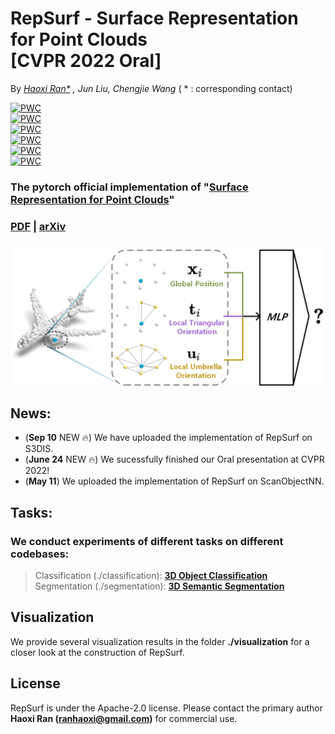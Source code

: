 # RepSurf - Surface Representation for Point Clouds <br> [CVPR 2022 Oral]

By *[Haoxi Ran\*](https://github.com/hancyran) , Jun Liu, Chengjie Wang* ( * : corresponding contact)

[![PWC](https://img.shields.io/endpoint.svg?url=https://paperswithcode.com/badge/surface-representation-for-point-clouds/3d-point-cloud-classification-on-scanobjectnn)](https://paperswithcode.com/sota/3d-point-cloud-classification-on-scanobjectnn?p=surface-representation-for-point-clouds) <br>
[![PWC](https://img.shields.io/endpoint.svg?url=https://paperswithcode.com/badge/surface-representation-for-point-clouds/3d-object-detection-on-sun-rgbd-val)](https://paperswithcode.com/sota/3d-object-detection-on-sun-rgbd-val?p=surface-representation-for-point-clouds) <br>
[![PWC](https://img.shields.io/endpoint.svg?url=https://paperswithcode.com/badge/surface-representation-for-point-clouds/3d-point-cloud-classification-on-modelnet40)](https://paperswithcode.com/sota/3d-point-cloud-classification-on-modelnet40?p=surface-representation-for-point-clouds) <br>
[![PWC](https://img.shields.io/endpoint.svg?url=https://paperswithcode.com/badge/surface-representation-for-point-clouds/semantic-segmentation-on-s3dis)](https://paperswithcode.com/sota/semantic-segmentation-on-s3dis?p=surface-representation-for-point-clouds) <br>
[![PWC](https://img.shields.io/endpoint.svg?url=https://paperswithcode.com/badge/surface-representation-for-point-clouds/3d-object-detection-on-scannetv2)](https://paperswithcode.com/sota/3d-object-detection-on-scannetv2?p=surface-representation-for-point-clouds) <br>
[![PWC](https://img.shields.io/endpoint.svg?url=https://paperswithcode.com/badge/surface-representation-for-point-clouds/semantic-segmentation-on-s3dis-area5)](https://paperswithcode.com/sota/semantic-segmentation-on-s3dis-area5?p=surface-representation-for-point-clouds) 

### The pytorch official implementation of "[Surface Representation for Point Clouds](http://arxiv.org/abs/2205.05740)" 
### [PDF](https://openaccess.thecvf.com/content/CVPR2022/papers/Ran_Surface_Representation_for_Point_Clouds_CVPR_2022_paper.pdf) | [arXiv](http://arxiv.org/abs/2205.05740)


<div align="center">
  <img src="assets/teaser.png" width="600px">
</div>


## News:
- (**Sep 10** NEW :fire:) We have uploaded the implementation of RepSurf on S3DIS.
- (**June 24** NEW :fire:) We sucessfully finished our Oral presentation at CVPR 2022!
- (**May 11**) We uploaded the implementation of RepSurf on ScanObjectNN.

## Tasks:

### We conduct experiments of different tasks on different codebases:

> Classification (./classification): **[3D Object Classification](./classification/README.md)** <br>
> Segmentation (./segmentation): **[3D Semantic Segmentation](./segmentation/README.md)**


## Visualization

We provide several visualization results in the folder **./visualization** for a closer look at the construction of
RepSurf.


## License

RepSurf is under the Apache-2.0 license. Please contact the primary author **Haoxi Ran (ranhaoxi@gmail.com)** for
commercial use.
